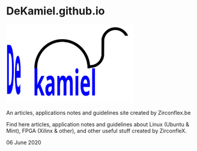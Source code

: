# DeKamiel.github.io

<img src="Figures/Kamiel_2.svg" alt="Kamiel_2" style="zoom:33%;" /> 

An articles, applications notes and guidelines site created by Zirconflex.be

Find here articles, application notes and guidelines about Linux (Ubuntu & Mint), FPGA (Xilinx & other), and other useful stuff created by ZirconfleX.

06 June 2020
